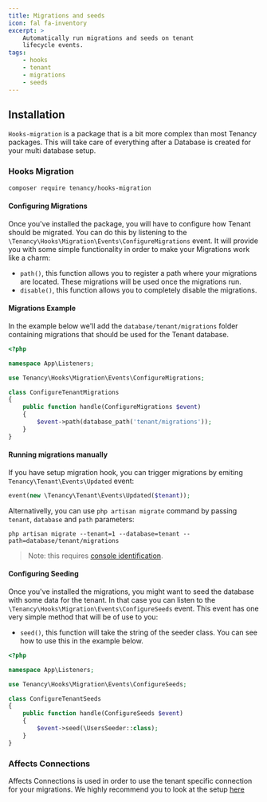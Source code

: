 ```yaml
---
title: Migrations and seeds
icon: fal fa-inventory
excerpt: >
    Automatically run migrations and seeds on tenant
    lifecycle events.
tags:
    - hooks
    - tenant
    - migrations
    - seeds
---
```


## Installation
`Hooks-migration` is a package that is a bit more complex than most Tenancy packages. This will take care of everything after a Database is created for your multi database setup.


### Hooks Migration
```bash
composer require tenancy/hooks-migration
```

#### Configuring Migrations
Once you've installed the package, you will have to configure how Tenant should be migrated. You can do this by listening to the `\Tenancy\Hooks\Migration\Events\ConfigureMigrations` event. It will provide you with some simple functionality in order to make your Migrations work like a charm:
- `path()`, this function allows you to register a path where your migrations are located. These migrations will be used once the migrations run.
- `disable()`, this function allows you to completely disable the migrations.

#### Migrations Example
In the example below we'll add the `database/tenant/migrations` folder containing migrations that should be used for the Tenant database.

```php
<?php

namespace App\Listeners;

use Tenancy\Hooks\Migration\Events\ConfigureMigrations;

class ConfigureTenantMigrations
{
    public function handle(ConfigureMigrations $event)
    {
        $event->path(database_path('tenant/migrations'));
    }
}
```

#### Running migrations manually
If you have setup migration hook, you can trigger migrations by emiting `Tenancy\Tenant\Events\Updated` event:
```php
event(new \Tenancy\Tenant\Events\Updated($tenant));
```

Alternativelly, you can use `php artisan migrate` command by passing `tenant`, `database` and `path` parameters:
```
php artisan migrate --tenant=1 --database=tenant --path=database/tenant/migrations
```
> Note: this requires [console identification](identification-console).

#### Configuring Seeding
Once you've installed the migrations, you might want to seed the database with some data for the tenant. In that case you can listen to the `\Tenancy\Hooks\Migration\Events\ConfigureSeeds` event. This event has one very simple method that will be of use to you:
- `seed()`, this function will take the string of the seeder class. You can see how to use this in the example below.

```php
<?php

namespace App\Listeners;

use Tenancy\Hooks\Migration\Events\ConfigureSeeds;

class ConfigureTenantSeeds
{
    public function handle(ConfigureSeeds $event)
    {
        $event->seed(\UsersSeeder::class);
    }
}
```

### Affects Connections
Affects Connections is used in order to use the tenant specific connection for your migrations. We highly recommend you to look at the setup [here](affects-connections)
